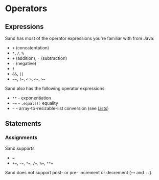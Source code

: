 # Operators

## Expressions

Sand has most of the operator expressions you're familiar with from Java:

- `+` (concatentation)
- `*`, `/`, `%`
- `+` (addition), `-` (subtraction)
- `-` (negative)
- `!`
- `&&`, `||`
- `==`, `!=`, `<` `>`, `<=`, `>=`

Sand also has the following operator expressions:

- `**` - exponentiation
- `~=` - `.equals()` equality
- `~` - array-to-resizable-list conversion (see [Lists](./lists.md))

## Statements

### Assignments

Sand supports

- `=`
- `+=`, `-=`, `*=`, `/=`, `%=`, `**=`

Sand does not support post- or pre- increment or decrement (`++` and `--`).
